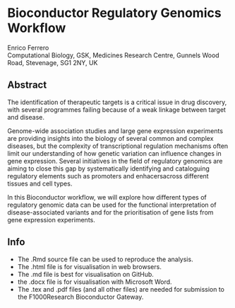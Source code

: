 # Bioconductor Regulatory Genomics Workflow

Enrico Ferrero  
Computational Biology, GSK, Medicines Research Centre, Gunnels Wood Road, Stevenage, SG1 2NY, UK

## Abstract

The identification of therapeutic targets is a critical issue in drug discovery, with several programmes failing because of a weak linkage between target and disease.

Genome-wide association studies and large gene expression experiments are providing insights into the biology of several common and complex diseases, but the complexity of transcriptional regulation mechanisms often limit our understanding of how genetic variation can influence changes in gene expression.
Several initiatives in the field of regulatory genomics are aiming to close this gap by systematically identifying and cataloguing regulatory elements such as promoters and enhacersacross different tissues and cell types.

In this Bioconductor workflow, we will explore how different types of regulatory genomic data can be used for the functional interpretation of disease-associated variants and for the prioritisation of gene lists from gene expression experiments.

## Info

- The .Rmd source file can be used to reproduce the analysis.
- The .html file is for visualisation in web browsers.
- The .md file is best for visualisation on GitHub.
- the .docx file is for visualisation with Microsoft Word.
- The .tex and .pdf files (and all other files) are needed for submission to the F1000Research Bioconductor Gateway. 